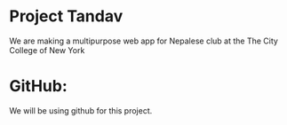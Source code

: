 # Project Tandav

We are making a multipurpose web app for Nepalese club at the The City College of New York

# GitHub:
We will be using  github for this project.
